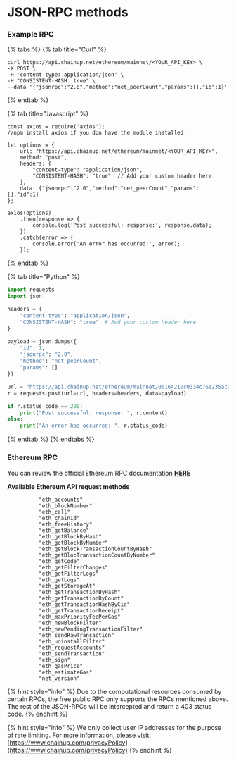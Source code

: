 # JSON-RPC methods

### Example RPC

{% tabs %}
{% tab title="Curl" %}
```
curl https://api.chainup.net/ethereum/mainnet/<YOUR_API_KEY> \
-X POST \
-H 'content-type: application/json' \
-H "CONSISTENT-HASH: true" \
--data '{"jsonrpc":"2.0","method":"net_peerCount","params":[],"id":1}' 
```
{% endtab %}

{% tab title="Javascript" %}
```
const axios = require('axios'); 
//npm install axios if you don have the module installed

let options = {
    url: "https://api.chainup.net/ethereum/mainnet/<YOUR_API_KEY>",
    method: "post",
    headers: {
        "content-type": "application/json",
        "CONSISTENT-HASH": "true"  // Add your custom header here
    },
    data: {"jsonrpc":"2.0","method":"net_peerCount","params":[],"id":1}
};

axios(options)
    .then(response => {
        console.log('Post successful: response:', response.data);
    })
    .catch(error => {
        console.error('An error has occurred:', error);
    });
```
{% endtab %}

{% tab title="Python" %}
```python
import requests
import json

headers = {
    "content-type": "application/json",
    "CONSISTENT-HASH": "true"  # Add your custom header here
}

payload = json.dumps({
    "id": 1,
    "jsonrpc": "2.0",
    "method": "net_peerCount",
    "params": []
})

url = "https://api.chainup.net/ethereum/mainnet/00164210c0334c76a235aca8b1dcf655"
r = requests.post(url=url, headers=headers, data=payload)

if r.status_code == 200:
    print("Post successful: response: ", r.content)
else:
    print("An error has occurred: ", r.status_code)

```
{% endtab %}
{% endtabs %}

### Ethereum RPC

You can review the official Ethereum RPC documentation [**HERE**](https://ethereum.org/en/developers/docs/apis/json-rpc/)

**Available Ethereum API request methods**

```solidity
          "eth_accounts"
          "eth_blockNumber"
          "eth_call"
          "eth_chainId"
          "eth_freeHistory"
          "eth_getBalance"
          "eth_getBlockByHash"
          "eth_getBlockByNumber"
          "eth_getBlockTransactionCountByHash"
          "eth_getBlocTransactionCountByNumber"
          "eth_getCode"
          "eth_getFilterChanges"
          "eth_getFilterLogs"
          "eth_getLogs"
          "eth_getStorageAt"
          "eth_getTransactionByHash"
          "eth_getTransactionByCount"
          "eth_getTransactionHashByCid"
          "eth_getTransactionReceipt"
          "eth_maxPriorityFeePerGas"
          "eth_newBlockFilter"
          "eth_newPendingTransactionFilter"
          "eth_sendRawTransaction"
          "eth_uninstallFilter"
          "eth_requestAccounts"
          "eth_sendTransaction"
          "eth_sign"
          "eth_gasPrice"
          "eth_estimateGas"
          "net_version"
```

{% hint style="info" %}
Due to the computational resources consumed by certain RPCs, the free public RPC only supports the RPCs mentioned above. The rest of the JSON-RPCs will be intercepted and return a 403 status code.
{% endhint %}

{% hint style="info" %}
We only collect user IP addresses for the purpose of rate limiting. For more information, please visit: [https://www.chainup.com/privacyPolicy](https://www.chainup.com/privacyPolicy)
{% endhint %}
